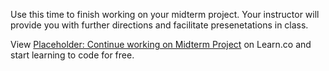 Use this time to finish working on your midterm project. Your instructor will provide you with further directions and facilitate presenetations in class.
<p class='util--hide'>View <a href='https://learn.co/lessons/placeholder-continue-working-on-midterm-project'>Placeholder: Continue working on Midterm Project</a> on Learn.co and start learning to code for free.</p>
